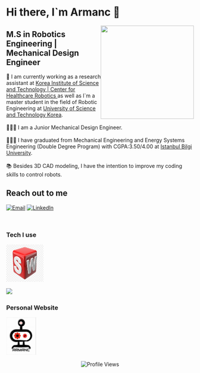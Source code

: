 # Hi there, I`m Armanc :wave: 
<img src="https://media.giphy.com/media/phY1SBXy4y4Io/giphy.gif" align="right" width= "250" height="250">

## M.S in Robotics Engineering | Mechanical Design Engineer

<p align="left"> 
 🔭 I am currently working as a research assistant at  <a href="https://www.medibot.kist.re.kr/">Korea Institute of Science and Technology | Center for Healthcare Robotics </a> as well as I`m a master student in the field of Robotic Engineering at  <a href="https://www.ust.ac.kr/eng.do">University of Science and Technology Korea</a>. <br/><br/>
 🧑🏽‍💻 I am a Junior Mechanical Design Engineer.  <br/><br/>
 🧑🏽‍🎓 I have graduated from Mechanical Engineering and Energy Systems Engineering (Double Degree Program) with CGPA:3.50/4.00 at <a href="https://www.bilgi.edu.tr/en/"> Istanbul Bilgi University</a>. <br/><br/>
 📚 Besides 3D CAD modeling, I have the intention to improve my coding skills to control robots.


## Reach out to me
<p align="left">
<a href="mailto:armanc.karakoyun@gmail.com"><img alt="Email" src="https://img.shields.io/badge/Email-armanc.karakoyun@gmail.com-blue?style=flat&logo=gmail"></a>
<a href="https://www.linkedin.com/in/armanc-karakoyun/" target="_blank"><img alt="LinkedIn" src="https://img.shields.io/badge/LinkedIn-@ArmancKarakoyun-blue?style=flat&logo=linkedin"></a>
</p>
<br/>


### Tech I use
<p align= "left">
<img src="SW.png"width="100" height= "100" /></a>

<code><img height="40" src="https://img.shields.io/badge/c++%20-%2300599C.svg?&style=for-the-badge&logo=c%2B%2B&logoColor=white" /></code>

<p>

### Personal Website 
 <p align= "left">
<a href="https://armanckarakoyun.github.io/"><img src="MyLogo+.png"width="80" height= "100" /></a>
 </p>

<p align="center"> <img src="https://komarev.com/ghpvc/?username=armanckarakoyun&label=Views&color=blue&style=plastic" alt="Profile Views" /> </p>

<!--
Here are some ideas to get you started:

- 🔭 I’m currently working on ...
- 🌱 I’m currently learning ...
- 👯 I’m looking to collaborate on ...
- 🤔 I’m looking for help with ...
- 💬 Ask me about ...
- 📫 How to reach me: ...
- 😄 Pronouns: ...
- ⚡ Fun fact: ...
-->

